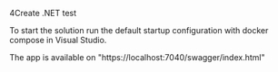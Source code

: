 4Create .NET test 

To start the solution run the default startup configuration with docker compose in Visual Studio.

The app is available on "https://localhost:7040/swagger/index.html"